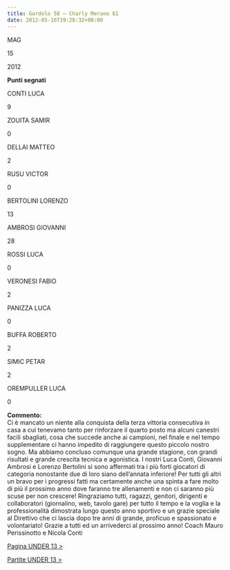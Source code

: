 ```yaml
---
title: Gardolo 58 – Charly Merano 61
date: 2012-05-16T19:28:32+00:00
---
```

MAG

15

2012

**Punti segnati**

CONTI LUCA

9

ZOUITA SAMIR

0

DELLAI MATTEO

2

RUSU VICTOR

0

BERTOLINI LORENZO

13

AMBROSI GIOVANNI

28

ROSSI LUCA

0

VERONESI FABIO

2

PANIZZA LUCA

0

BUFFA ROBERTO

2

SIMIC PETAR

2

OREMPULLER LUCA

0

**Commento:**  
Ci è mancato un niente alla conquista della terza vittoria consecutiva in casa a cui tenevamo tanto per rinforzare il quarto posto ma alcuni canestri facili sbagliati, cosa che succede anche ai campioni, nel finale e nel tempo supplementare ci hanno impedito di raggiungere questo piccolo nostro sogno. Ma abbiamo concluso comunque una grande stagione, con grandi risultati e grande crescita tecnica e agonistica. I nostri Luca Conti, Giovanni Ambrosi e Lorenzo Bertolini si sono affermati tra i più forti giocatori di categoria nonostante due di loro siano dell’annata inferiore! Per tutti gli altri un bravo per i progressi fatti ma certamente anche una spinta a fare molto di più il prossimo anno dove faranno tre allenamenti e non ci saranno più scuse per non crescere! Ringraziamo tutti, ragazzi, genitori, dirigenti e collaboratori (giornalino, web, tavolo gare) per tutto il tempo e la voglia e la professionalità dimostrata lungo questo anno sportivo e un grazie speciale al Direttivo che ci lascia dopo tre anni di grande, proficuo e spassionato e volontariato! Grazie a tutti ed un arrivederci al prossimo anno! Coach Mauro Perissinotto e Nicola Conti

[Pagina UNDER 13 >](http://www.basketgardolo.it/under-13)

[Partite UNDER 13 >](http://www.basketgardolo.it/?tag=under-13&cat=11)